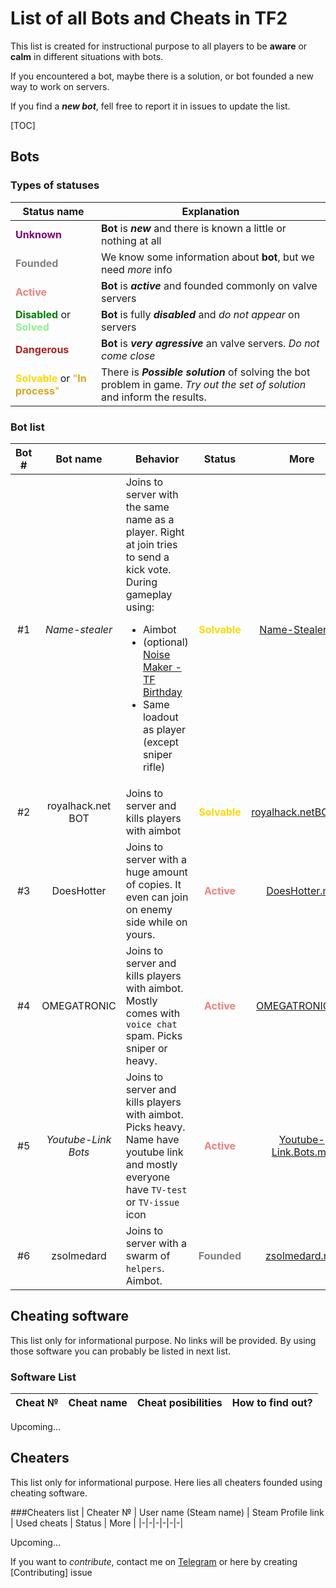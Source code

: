 # List of all Bots and Cheats in TF2
This list is created for instructional purpose to all players to be **aware** or **calm** in different situations with bots.

If you encountered a bot, maybe there is a solution, or bot founded a new way to work on servers.

If you find a ***new bot***, fell free to report it in issues to update the list.

[TOC]

## Bots
### Types of statuses
| Status name | Explanation |
|--------|--------|
| <span style="color:purple">**Unknown**</span> | **Bot** is ***new*** and there is known a little or nothing at all |
| <span style="color:gray">**Founded**</span> | We know some information about **bot**, but we need *more* info |
| <span style="color:lightcoral">**Active**</span> | **Bot** is ***active*** and founded commonly on valve servers |
| <span style="color:green">**Disabled**</span> or <span style="color:lightgreen">**Solved**</span> | **Bot** is fully ***disabled*** and *do not appear* on servers |
| <span style="color:firebrick">**Dangerous**</span> | **Bot** is ***very agressive*** an valve servers. *Do not come close* |
| <span style="color:gold">**Solvable**</span> or <span style="color:goldenrod">"**In process**"</span> | There is ***Possible solution*** of solving the bot problem in game. *Try out the set of solution* and inform the results. |

### Bot list

| Bot # | Bot name | Behavior | Status | More |
|:-:|:-:|-|:-:|:-:| 
| #1 | *Name-stealer* | Joins to server with the same name as a player. Right at join tries to send a kick vote. During gameplay using: <ul><li>Aimbot</li><li>(optional) [Noise Maker - TF Birthday](https://wiki.teamfortress.com/wiki/Noise_Maker#Team_Fortress_Birthday)</li><li>Same loadout as player (except sniper rifle)</li></ul> | <span style="color:gold">**Solvable**</span> | [Name-Stealer.md](BotList/Name-Stealer.md) |
| #2 | royalhack.net BOT | Joins to server and kills players with aimbot | <span style="color:gold">**Solvable**</span> | [royalhack.netBOT.md](BotList/royalhack.netBOT.md) |
| #3 | DoesHotter | Joins to server with a huge amount of copies. It even can join on enemy side while on yours. | <span style="color:lightcoral">**Active**</span> | [DoesHotter.md](BotList/DoesHotter.md) |
| #4 | OMEGATRONIC | Joins to server and kills players with aimbot. Mostly comes with `voice chat` spam. Picks sniper or heavy. | <span style="color:lightcoral">**Active**</span> | [OMEGATRONIC.md](BotList/OMEGATRONIC.md) |
| #5 | *Youtube-Link Bots* | Joins to server and kills players with aimbot. Picks heavy. Name have youtube link and mostly everyone have `TV-test` or `TV-issue` icon | <span style="color:lightcoral">**Active**</span> | [Youtube-Link.Bots.md](BotList/Youtube-Link.Bots.md) |
| #6 | zsolmedard | Joins to server with a swarm of `helpers`. Aimbot. | <span style="color:gray">**Founded**</span> | [zsolmedard.md](BotList/zsolmedard.md) |

## Cheating software
This list only for informational purpose. No links will be provided. By using those software you can probably be listed in next list.

### Software List
| Cheat № | Cheat name | Cheat posibilities | <span title="Behaviour of the cheat">How to find out?</span> |
|-|-|-|-|

Upcoming...


## Cheaters
This list only for informational purpose. Here lies all cheaters founded using cheating software.

###Cheaters list
| Cheater № | User name (Steam name) | Steam Profile link | Used cheats | Status | More |
|-|-|-|-|-|-|

Upcoming...

If you want to *contribute*, contact me on [Telegram](https://t.me/mkikets) or here by creating [Contributing] issue
